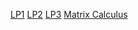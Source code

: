 [LP1](notes/Linear%20Programming%201)
[LP2](notes/Linear%20Programming%202)
[LP3](notes/Linear%20Programming%203)
[Matrix Calculus](notes/Matrix%20Calculus)